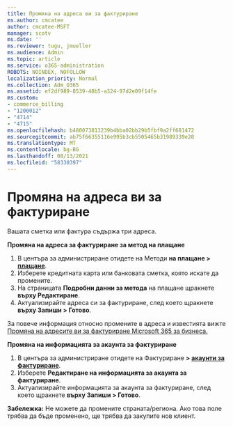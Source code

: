 ```yaml
---
title: Промяна на адреса ви за фактуриране
ms.author: cmcatee
author: cmcatee-MSFT
manager: scotv
ms.date: ''
ms.reviewer: tugu, jmueller
ms.audience: Admin
ms.topic: article
ms.service: o365-administration
ROBOTS: NOINDEX, NOFOLLOW
localization_priority: Normal
ms.collection: Adm_O365
ms.assetid: ef2df989-8539-48b5-a324-97d2e09f14fe
ms.custom:
- commerce_billing
- "1200012"
- "4714"
- "4715"
ms.openlocfilehash: b480073813239b4bba02bb29b5fbf9a2ff681472
ms.sourcegitcommit: ab75f66355116e995b3cb5505465b31989339e28
ms.translationtype: MT
ms.contentlocale: bg-BG
ms.lasthandoff: 08/13/2021
ms.locfileid: "58330397"
---
```

# <a name="change-your-billing-address"></a>Промяна на адреса ви за фактуриране

Вашата сметка или фактура съдържа три адреса.

**Промяна на адреса за фактуриране за метод на плащане**

1. В центъра за администриране отидете на Методи **на плащане > [плащане](https://go.microsoft.com/fwlink/p/?linkid=2018806)**.
2. Изберете кредитната карта или банковата сметка, която искате да промените.
3. На страницата **Подробни данни за метода** на плащане щракнете **върху Редактиране**.
4. Актуализирайте адреса си за фактуриране, след което щракнете **върху Запиши > Готово**.

За повече информация относно промените в адреса и известията вижте [Промяна на адресите ви за фактуриране Microsoft 365 за бизнеса.](https://docs.microsoft.com/microsoft-365/commerce/billing-and-payments/change-your-billing-addresses)

**Промяна на информацията за акаунта за фактуриране**

1. В центъра за администриране отидете на Фактуриране **> [акаунти за фактуриране](https://admin.microsoft.com/Adminportal/Home?source=applauncher#/BillingAccounts/billing-accounts)**.
2. Изберете **Редактиране на информацията за акаунта за фактуриране**.
3. Актуализирайте информацията за акаунта за фактуриране, след което щракнете **върху Запиши > Готово**.

**Забележка:** Не можете да промените страната/региона. Ако това поле трябва да бъде променено, ще трябва да закупите нов клиент.
